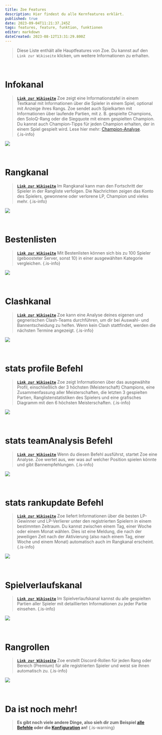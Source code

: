 ```yaml
---
title: Zoe Features
description: Hier findest du alle Kernfeatures erklärt.
published: true
date: 2023-09-04T11:21:37.245Z
tags: features, feature, funktion, funktionen
editor: markdown
dateCreated: 2023-08-12T13:31:29.800Z
---
```



> Diese Liste enthält alle Hauptfeatures von Zoe. Du kannst auf den `Link zur Wikiseite` klicken, um weitere Informationen zu erhalten.

<br>

# Infokanal

>  [**`Link zur Wikiseite`**](https://wiki.zoe-discord-bot.ch/de/features/infoChannel/)
> Zoe zeigt eine Informationstafel in einem Textkanal mit Informationen über die Spieler in einem Spiel, optional mit Anzeige ihres Rangs. Zoe sendet auch Spielkarten mit Informationen über laufende Partien, mit z. B. gespielte Champions, den SoloQ-Rang oder die Siegquote mit einem gespielten Champion. Du kannst auch Champion-Tipps für jeden Champion erhalten, der in einem Spiel gespielt wird. Lese hier mehr: [Champion-Analyse](/de/features/champion-analysis).  
>{.is-info}
  
![](/de_/de_infochannel.png)

<br> 
  
# Rangkanal

> [**`Link zur Wikiseite`**](https://wiki.zoe-discord-bot.ch/de/features/rankChannel/)
>Im Rangkanal kann man den Fortschritt der Spieler in der Rangliste verfolgen. Die Nachrichten zeigen das Konto des Spielers, gewonnene oder verlorene LP, Champion und vieles mehr.
>{.is-info}

![](/de_/de_rankchannel_message.png)

<br>
    
# Bestenlisten
> [**`Link zur Wikiseite`**](https://wiki.zoe-discord-bot.ch/de/features/leaderboards/)
Mit Bestenlisten können sich bis zu 100 Spieler (geboosteter Server, sonst 10) in einer ausgewählten Kategorie vergleichen. 
>{.is-info}

![](/new_leaderboard_mastery_points_champion.png) 

<br>
    
# Clashkanal
> [**`Link zur Wikiseite`**](https://wiki.zoe-discord-bot.ch/de/features/clashChannel/)
>Zoe kann eine Analyse deines eigenen und gegnerischen Clash-Teams durchführen, um dir bei Auswahl- und Bannentscheidung zu helfen. Wenn kein Clash stattfindet, werden die nächsten Termine angezeigt.
>{.is-info}

![](/new_clashinactive.png)

<br>
   
# stats profile Befehl
> [**`Link zur Wikiseite`**](https://wiki.zoe-discord-bot.ch/en/commands/stats/profile)
>Zoe zeigt Informationen über das ausgewählte Profil, einschließlich der 3 höchsten (Meisterschaft) Champions, eine Zusammenfassung aller Meisterschaften, die letzten 3 gespielten Partien, Ranglistenstatistiken des Spielers und eine grafisches Diagramm mit den 6 höchsten Meisterschaften.
>{.is-info}
 
![](/new_statsprofile.png)

<br>
    
# stats teamAnalysis Befehl
> [**`Link zur Wikiseite`**](https://wiki.zoe-discord-bot.ch/en/commands/stats/teamAnalysis)
>Wenn du diesen Befehl ausführst, startet Zoe eine Analyse. Zoe wertet aus, wer was auf welcher Position spielen könnte und gibt Bannempfehlungen.
>{.is-info}

![](/new_statsteamanalysis.png)

<br>

# stats rankupdate Befehl
> [**`Link zur Wikiseite`**](https://wiki.zoe-discord-bot.ch/en/commands/stats/rankupdate)
>Zoe liefert Informationen über die besten LP-Gewinner und LP-Verlierer unter den registrierten Spielern in einem bestimmten Zeitraum. Du kannst zwischen einem Tag, einer Woche oder einem Monat wählen.
Dies ist eine Meldung, die nach der jeweiligen Zeit nach der Aktivierung (also nach einem Tag, einer Woche und einem Monat) automatisch auch im Rangkanal erscheint.
>{.is-info}

![](/stats_rankupdate.png)

<br>

# Spielverlaufskanal
> [**`Link zur Wikiseite`**](https://wiki.zoe-discord-bot.ch/de/features/matchhistoryChannel)
>Im Spielverlaufskanal kannst du alle gespielten Partien aller Spieler mit detaillierten Informationen zu jeder Partie einsehen.
>{.is-info}

![](/new_matchhistorychannel.png)

<br>
 
# Rangrollen
> [**`Link zur Wikiseite`**](https://wiki.zoe-discord-bot.ch/de/features/rankroles)
>Zoe erstellt Discord-Rollen für jeden Rang oder Bereich (Premium) für alle registrierten Spieler und weist sie ihnen automatisch zu.
>{.is-info}

![](/improved_rankroles_5.png)

<br>
  
 # Da ist noch mehr!
  
> **Es gibt noch viele andere Dinge, also sieh dir zum Beispiel [alle Befehle](https://wiki.zoe-discord-bot.ch/de/commands) oder die [Konfiguration](https://wiki.zoe-discord-bot.ch/en/Zoe-Configuration/) an!**
>{.is-warning}


